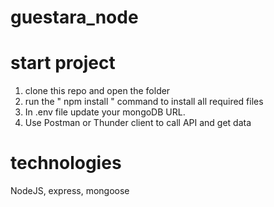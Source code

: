 # guestara_node

# start project

1. clone this repo and open the folder
2. run the  "  npm install " command to install all required files
3. In  .env file update your mongoDB URL.
4. Use Postman or Thunder client to call API and get data


 # technologies
 NodeJS, express, mongoose
